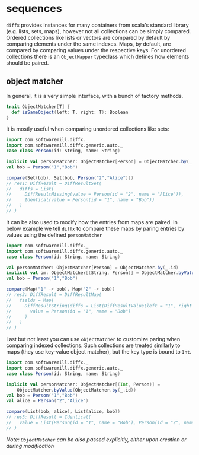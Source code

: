 # sequences

`diffx` provides instances for many containers from scala's standard library (e.g. lists, sets, maps), however 
not all collections can be simply compared. Ordered collections like lists or vectors are compared by default by 
comparing elements under the same indexes. 
Maps, by default, are compared by comparing values under the respective keys. 
For unordered collections there is an `ObjectMapper` typeclass which defines how elements should be paired. 

## object matcher

In general, it is a very simple interface, with a bunch of factory methods.
```scala
trait ObjectMatcher[T] {
  def isSameObject(left: T, right: T): Boolean
}
```

It is mostly useful when comparing unordered collections like sets:

```scala
import com.softwaremill.diffx._
import com.softwaremill.diffx.generic.auto._
case class Person(id: String, name: String)

implicit val personMatcher: ObjectMatcher[Person] = ObjectMatcher.by(_.id)
val bob = Person("1","Bob") 
```
```scala
compare(Set(bob), Set(bob, Person("2","Alice")))
// res1: DiffResult = DiffResultSet(
//   diffs = List(
//     DiffResultMissing(value = Person(id = "2", name = "Alice")),
//     Identical(value = Person(id = "1", name = "Bob"))
//   )
// )
```

It can be also used to modify how the entries from maps are paired.
In below example we tell `diffx` to compare these maps by paring entries by values using the defined `personMatcher`
```scala
import com.softwaremill.diffx._
import com.softwaremill.diffx.generic.auto._
case class Person(id: String, name: String)

val personMatcher: ObjectMatcher[Person] = ObjectMatcher.by(_.id)
implicit val om: ObjectMatcher[(String, Person)] = ObjectMatcher.byValue(personMatcher)
val bob = Person("1","Bob")
```

```scala
compare(Map("1" -> bob), Map("2" -> bob))
// res3: DiffResult = DiffResultMap(
//   fields = Map(
//     DiffResultString(diffs = List(DiffResultValue(left = "1", right = "2"))) -> Identical(
//       value = Person(id = "1", name = "Bob")
//     )
//   )
// )
```

Last but not least you can use `objectMatcher` to customize paring when comparing indexed collections.
Such collections are treated similarly to maps (they use key-value object matcher),
but the key type is bound to `Int`.

```scala
import com.softwaremill.diffx._
import com.softwaremill.diffx.generic.auto._
case class Person(id: String, name: String)

implicit val personMatcher: ObjectMatcher[(Int, Person)] = 
    ObjectMatcher.byValue(ObjectMatcher.by(_.id))
val bob = Person("1","Bob")
val alice = Person("2","Alice")
```
```scala
compare(List(bob, alice), List(alice, bob))
// res5: DiffResult = Identical(
//   value = List(Person(id = "1", name = "Bob"), Person(id = "2", name = "Alice"))
// )
```

*Note: `ObjectMatcher` can be also passed explicitly, either upon creation or during modification*